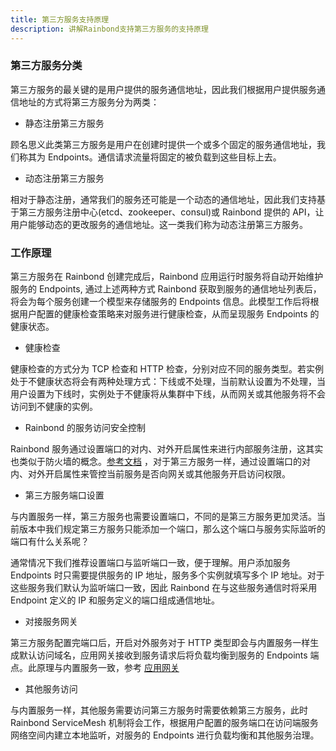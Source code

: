 ```yaml
---
title: 第三方服务支持原理
description: 讲解Rainbond支持第三方服务的支持原理
---
```


### 第三方服务分类

第三方服务的最关键的是用户提供的服务通信地址，因此我们根据用户提供服务通信地址的方式将第三方服务分为两类：

- 静态注册第三方服务

顾名思义此类第三方服务是用户在创建时提供一个或多个固定的服务通信地址，我们称其为 Endpoints。通信请求流量将固定的被负载到这些目标上去。

- 动态注册第三方服务

相对于静态注册，通常我们的服务还可能是一个动态的通信地址，因此我们支持基于第三方服务注册中心(etcd、zookeeper、consul)或 Rainbond 提供的 API，让用户能够动态的更改服务的通信地址。这一类我们称为动态注册第三方服务。

### 工作原理

第三方服务在 Rainbond 创建完成后，Rainbond 应用运行时服务将自动开始维护服务的 Endpoints, 通过上述两种方式 Rainbond 获取到服务的通信地址列表后，将会为每个服务创建一个模型来存储服务的 Endpoints 信息。此模型工作后将根据用户配置的健康检查策略来对服务进行健康检查，从而呈现服务 Endpoints 的健康状态。

- 健康检查

健康检查的方式分为 TCP 检查和 HTTP 检查，分别对应不同的服务类型。若实例处于不健康状态将会有两种处理方式：下线或不处理，当前默认设置为不处理，当用户设置为下线时，实例处于不健康将从集群中下线，从而网关或其他服务将不会访问到不健康的实例。

- Rainbond 的服务访问安全控制

Rainbond 服务通过设置端口的对内、对外开启属性来进行内部服务注册，这其实也类似于防火墙的概念。[参考文档](/docs/use-manual/user-manual/component-op/service-port-domain/#端口访问控制) ，对于第三方服务一样，通过设置端口的对内、对外开启属性来管控当前服务是否向网关或其他服务开启访问权限。

- 第三方服务端口设置

与内置服务一样，第三方服务也需要设置端口，不同的是第三方服务更加灵活。当前版本中我们规定第三方服务只能添加一个端口，那么这个端口与服务实际监听的端口有什么关系呢？

通常情况下我们推荐设置端口与监听端口一致，便于理解。用户添加服务 Endpoints 时只需要提供服务的 IP 地址，服务多个实例就填写多个 IP 地址。对于这些服务我们默认为监听端口一致，因此 Rainbond 在与这些服务通信时将采用 Endpoint 定义的 IP 和服务定义的端口组成通信地址。

- 对接服务网关

第三方服务配置完端口后，开启对外服务对于 HTTP 类型即会与内置服务一样生成默认访问域名，应用网关接收到服务请求后将负载均衡到服务的 Endpoints 端点。此原理与内置服务一致，参考 [应用网关](/docs/use-manual/team-manage/gateway/rules/domain)

- 其他服务访问

与内置服务一样，其他服务需要访问第三方服务时需要依赖第三方服务，此时 Rainbond ServiceMesh 机制将会工作，根据用户配置的服务端口在访问端服务网络空间内建立本地监听，对服务的 Endpoints 进行负载均衡和其他服务治理。
